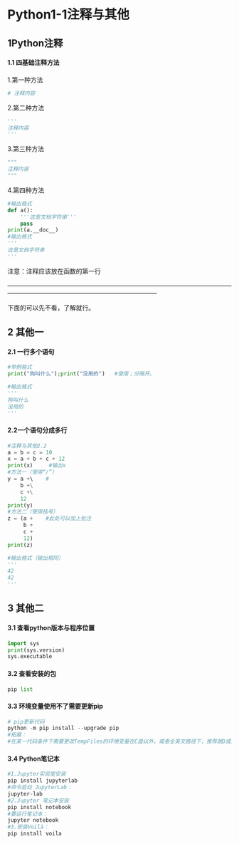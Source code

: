 # Python1-1注释与其他

## 1Python注释

#### 1.1 四基础注释方法

1.第一种方法

```python
# 注释内容
```

2.第二种方法

```python
'''
注释内容
'''
```

3.第三种方法

```python
"""
注释内容
"""
```

4.第四种方法

```python
#输出格式
def a():
    '''这是文档字符串'''
    pass
print(a.__doc__)
#输出格式
'''
这是文档字符串
'''
```

注意：注释应该放在函数的第一行 

————————————————————————————————————————————————————————————

下面的可以先不看，了解就行。

## 2 其他一

#### 2.1 一行多个语句

```python
#举例格式
print("狗叫什么");print("没用的")   #使用；分隔开。

#输出格式
'''
狗叫什么
没用的
'''
```

#### 2.2一个语句分成多行

```python
#注释与其他2.2
a = b = c = 10
x = a + b + c + 12
print(x)     #输出x
#方法一（使用“/”）
y = a +\    #
    b +\
    c +\
    12
print(y)
#方法二（使用括号）
z = (a +    #此处可以加上批注
     b +
     c +
     12)
print(z)

#输出格式（输出相同）
'''
42
42
'''
```

## 3 其他二

#### 3.1 查看python版本与程序位置

```python
import sys
print(sys.version)
sys.executable
```

#### 3.2 查看安装的包

```python
pip list
```

#### 3.3 环境变量使用不了需要更新pip

```python
# pip更新代码
python -m pip install --upgrade pip
#拓展：
#在某一代码条件下需要更改TempFiles的环境变量在C盘以外，或者全英文路径下，推荐就D或其他盘的主目录创建TempFiles文件夹即可。
```

#### 3.4 Python笔记本

```python
#1.Jupyter实验室安装
pip install jupyterlab
#命令启动 JupyterLab：
jupyter-lab
#2.Jupyter 笔记本安装
pip install notebook
#要运行笔记本：
jupyter notebook
#3.安装Voilà：
pip install voila
```
